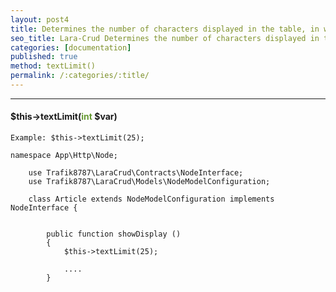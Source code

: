 ```yaml
---
layout: post4
title: Determines the number of characters displayed in the table, in which case the string ends. The call works only in the showDisplay() method
seo_title: Lara-Crud Determines the number of characters displayed in the table, in which case the string ends. The call works only in the showDisplay method textLimit()
categories: [documentation]
published: true
method: textLimit()
permalink: /:categories/:title/
---
```


---

#### $this->textLimit(<span style="color: #693">int</span> $var)


`
Example:
$this->textLimit(25);
`

    namespace App\Http\Node;
    
        use Trafik8787\LaraCrud\Contracts\NodeInterface;
        use Trafik8787\LaraCrud\Models\NodeModelConfiguration;
        
        class Article extends NodeModelConfiguration implements NodeInterface {
        
        
            public function showDisplay ()
            {
                $this->textLimit(25);
                
                ....
            }
            


